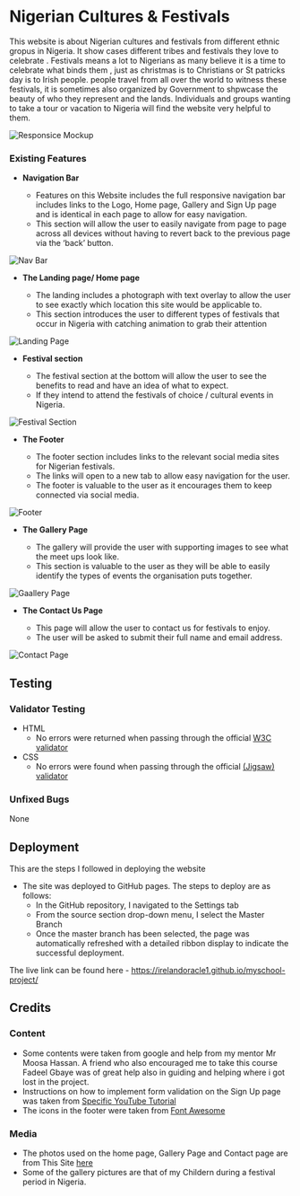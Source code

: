 # Nigerian Cultures & Festivals

This website is about Nigerian cultures and festivals from different ethnic gropus in Nigeria. 
It show cases different tribes and festivals they love to celebrate .
Festivals means a lot to Nigerians as many believe it is a time to celebrate what binds them , just as christmas is to Christians or St patricks day is to Irish people. 
people travel from all over the world to witness these festivals, it is sometimes also organized by Government to shpwcase the beauty of who they represent and the lands.
Individuals and groups wanting to take a tour or vacation to Nigeria will find the website very helpful to them.

![Responsice Mockup](https://github.com/Irelandoracle1/myschool-project/blob/master/assets/images/projectimage.jpeg)

### Existing Features

- __Navigation Bar__

  - Features on this Website includes the full responsive navigation bar includes links to the Logo, Home page, Gallery and Sign Up page and is identical in each page to allow for easy navigation. 
  - This section will allow the user to easily navigate from page to page across all devices without having to revert back to the previous page via the ‘back’ button.

![Nav Bar](https://github.com/Irelandoracle1/myschool-project/blob/master/assets/images/navlogo.JPG)

- __The Landing page/ Home page__

  - The landing includes a photograph with text overlay to allow the user to see exactly which location this site would be applicable to. 
  - This section introduces the user to different types of festivals that occur in Nigeria with catching animation to grab their attention

![Landing Page](https://github.com/Irelandoracle1/myschool-project/blob/master/assets/images/desktop-view.PNG)

- __Festival section__

  - The festival section at the bottom will allow the user to see the benefits to read and have an idea of what to expect. 
  - If they intend to attend the festivals of choice / cultural events in Nigeria. 

![Festival Section](https://github.com/Irelandoracle1/myschool-project/blob/master/assets/images/typesoffestivals.JPG)

- __The Footer__

  - The footer section includes links to the relevant social media sites for Nigerian festivals.  
  - The links will open to a new tab to allow easy navigation for the user. 
  - The footer is valuable to the user as it encourages them to keep connected via social media.

![Footer](https://github.com/Irelandoracle1/myschool-project/blob/master/assets/images/footer.JPG)

- __The Gallery Page__ 

  - The gallery will provide the user with supporting images to see what the meet ups look like. 
  - This section is valuable to the user as they will be able to easily identify the types of events the organisation puts together.

![Gaallery Page](https://github.com/Irelandoracle1/myschool-project/blob/master/assets/images/gallerypage.JPG)

- __The Contact Us Page__

  - This page will allow the user to contact us for festivals to enjoy. 
  - The user will be asked to submit their full name and email address.  

![Contact Page](https://github.com/Irelandoracle1/myschool-project/blob/master/assets/images/contactpage.JPG)



## Testing 

### Validator Testing 

- HTML
  - No errors were returned when passing through the official [W3C validator](https://jigsaw.w3.org/css-validator/validator?uri=+https%3A%2F%2Firelandoracle1.github.io%2Fmyschool-project%2F&profile=css3svg&usermedium=all&warning=1&vextwarning=&lang=en)
- CSS
  - No errors were found when passing through the official [(Jigsaw) validator](https://validator.w3.org/nu/?doc=https%3A%2F%2Firelandoracle1.github.io%2Fmyschool-project%2F)

### Unfixed Bugs

None

## Deployment

This are the steps I followed in deploying the website

- The site was deployed to GitHub pages. The steps to deploy are as follows: 
  - In the GitHub repository, I navigated to the Settings tab 
  - From the source section drop-down menu, I select the Master Branch
  - Once the master branch has been selected, the page was automatically refreshed with a detailed ribbon display to indicate the successful deployment. 

The live link can be found here - https://irelandoracle1.github.io/myschool-project/


## Credits 

### Content 

- Some contents were taken from google and help from my mentor Mr Moosa Hassan. 
 A friend who also encouraged me to take this course Fadeel Gbaye was of great help also in guiding and helping where i got lost in the project.
- Instructions on how to implement form validation on the Sign Up page was taken from [Specific YouTube Tutorial](https://www.youtube.com/)
- The icons in the footer were taken from [Font Awesome](https://fontawesome.com/)

### Media
 - The photos used on the home page, Gallery Page and Contact page are from This Site [here](https://www.fodors.com/news/photos/12-fun-colorful-festivals-you-can-only-experience-in-nigeria)
- Some of the gallery pictures are that of my Childern during a festival period in Nigeria.






